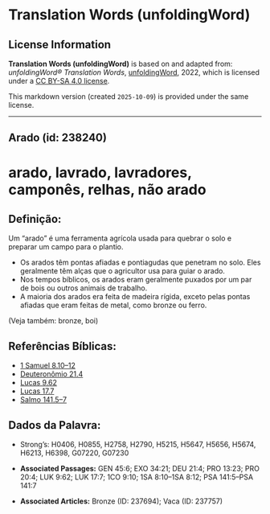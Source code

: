 # Translation Words (unfoldingWord)

## License Information

**Translation Words (unfoldingWord)** is based on and adapted from: _unfoldingWord® Translation Words_, [unfoldingWord](https://unfoldingword.org/utw), 2022, which is licensed under a [CC BY-SA 4.0 license](https://creativecommons.org/licenses/by-sa/4.0/legalcode.en).

This markdown version (created `2025-10-09`) is provided under the same license.



--------------------------------

## Arado (id: 238240)

arado, lavrado, lavradores, camponês, relhas, não arado
=======================================================

Definição:
----------

Um “arado” é uma ferramenta agrícola usada para quebrar o solo e preparar um campo para o plantio.

* Os arados têm pontas afiadas e pontiagudas que penetram no solo. Eles geralmente têm alças que o agricultor usa para guiar o arado.
* Nos tempos bíblicos, os arados eram geralmente puxados por um par de bois ou outros animais de trabalho.
* A maioria dos arados era feita de madeira rígida, exceto pelas pontas afiadas que eram feitas de metal, como bronze ou ferro.

(Veja também: bronze, boi)

Referências Bíblicas:
---------------------

* [1 Samuel 8\.10–12](https://ref.ly/1Sam8:10-1Sam8:12)
* [Deuteronômio 21\.4](https://ref.ly/Deut21:4)
* [Lucas 9\.62](https://ref.ly/Luke9:62)
* [Lucas 17\.7](https://ref.ly/Luke17:7)
* [Salmo 141\.5–7](https://ref.ly/Ps141:5-Ps141:7)

Dados da Palavra:
-----------------

* Strong’s: H0406, H0855, H2758, H2790, H5215, H5647, H5656, H5674, H6213, H6398, G07220, G07230

* **Associated Passages:** GEN 45:6; EXO 34:21; DEU 21:4; PRO 13:23; PRO 20:4; LUK 9:62; LUK 17:7; 1CO 9:10; 1SA 8:10–1SA 8:12; PSA 141:5–PSA 141:7
* **Associated Articles:** Bronze (ID: 237694); Vaca (ID: 237757)


